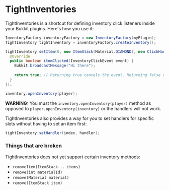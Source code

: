 # TightInventories
TightInventories is a shortcut for defining inventory click listeners inside your Bukkit plugins. Here's how you use it:

```java
InventoryFactory inventoryFactory = new InventoryFactory(myPlugin);
TightInventory tightInventory = inventoryFactory.createInventory();

tightInventory.setItem(0, new ItemStack(Material.DIAMOND), new ClickHandler() {
  @Override
  public boolean itemClicked(InventoryClickEvent event) {
    Bukkit.broadcastMessage("Hi there");
    
    return true; // Returning true cancels the event. Returning false doesn't modify the existing outcome.
  }
});

inventory.openInventory(player);
```

**WARNING:** You must the ```inventory.openInventory(player)``` method as opposed to ```player.openInventory(inventory)``` or the handlers will not work.

TightInventories also provides a way for you to set handlers for specific slots without having to set an item first:
```java
tightInventory.setHandler(index, handler);
```

### Things that are broken
TightInventories does not yet support certain inventory methods:
- ```removeItem(ItemStack... items)```
- ```remove(int materialId)```
- ```remove(Material material)```
- ```remove(ItemStack item)```

